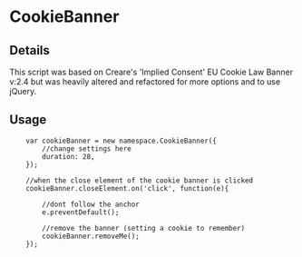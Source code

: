 # CookieBanner

## Details

This script was based on Creare's 'Implied Consent' EU Cookie Law Banner v:2.4 but was heavily altered and refactored for more options and to use jQuery.


## Usage

``` //instantiate cookie
	var cookieBanner = new namespace.CookieBanner({
		//change settings here
		duration: 28,
	});

	//when the close element of the cookie banner is clicked
	cookieBanner.closeElement.on('click', function(e){

		//dont follow the anchor
		e.preventDefault();

		//remove the banner (setting a cookie to remember)
		cookieBanner.removeMe();
	});
```